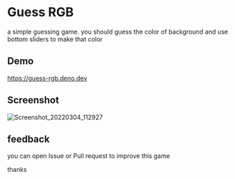 # Guess RGB

a simple guessing game. you should guess the color of background and use bottom sliders to make that color

## Demo
https://guess-rgb.deno.dev

## Screenshot
![Screenshot_20220304_112927](https://user-images.githubusercontent.com/42554876/156715084-c95899aa-8362-47a8-be61-c1f011f155ae.png)

## feedback
you can open Issue or Pull request to improve this game

thanks
